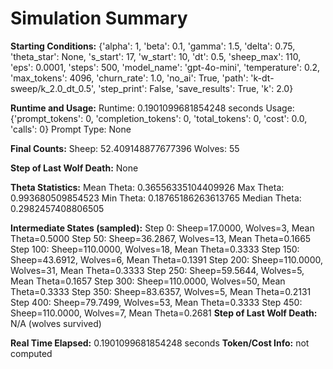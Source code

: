 # Simulation Summary

**Starting Conditions:**
{'alpha': 1, 'beta': 0.1, 'gamma': 1.5, 'delta': 0.75, 'theta_star': None, 's_start': 17, 'w_start': 10, 'dt': 0.5, 'sheep_max': 110, 'eps': 0.0001, 'steps': 500, 'model_name': 'gpt-4o-mini', 'temperature': 0.2, 'max_tokens': 4096, 'churn_rate': 1.0, 'no_ai': True, 'path': 'k-dt-sweep/k_2.0_dt_0.5', 'step_print': False, 'save_results': True, 'k': 2.0}

**Runtime and Usage:**
Runtime: 0.1901099681854248 seconds
Usage: {'prompt_tokens': 0, 'completion_tokens': 0, 'total_tokens': 0, 'cost': 0.0, 'calls': 0}
Prompt Type: None

**Final Counts:**
Sheep: 52.409148877677396
Wolves: 55

**Step of Last Wolf Death:**
None

**Theta Statistics:**
Mean Theta: 0.36556335104409926
Max Theta: 0.993680509854523
Min Theta: 0.18765186263613765
Median Theta: 0.2982457408806505

**Intermediate States (sampled):**
Step 0: Sheep=17.0000, Wolves=3, Mean Theta=0.5000
Step 50: Sheep=36.2867, Wolves=13, Mean Theta=0.1665
Step 100: Sheep=110.0000, Wolves=18, Mean Theta=0.3333
Step 150: Sheep=43.6912, Wolves=6, Mean Theta=0.1391
Step 200: Sheep=110.0000, Wolves=31, Mean Theta=0.3333
Step 250: Sheep=59.5644, Wolves=5, Mean Theta=0.1657
Step 300: Sheep=110.0000, Wolves=50, Mean Theta=0.3333
Step 350: Sheep=83.6357, Wolves=5, Mean Theta=0.2131
Step 400: Sheep=79.7499, Wolves=53, Mean Theta=0.3333
Step 450: Sheep=110.0000, Wolves=7, Mean Theta=0.2681
**Step of Last Wolf Death:** N/A (wolves survived)

**Real Time Elapsed:** 0.1901099681854248 seconds
**Token/Cost Info:** not computed